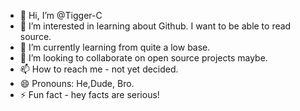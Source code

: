 - 👋 Hi, I’m @Tigger-C
- 👀 I’m interested in learning about Github. I want to be able to read source. 
- 🌱 I’m currently learning from quite a low base.
- 💞️ I’m looking to collaborate on open source projects maybe. 
- 📫 How to reach me - not yet decided.
- 😄 Pronouns: He,Dude, Bro. 
- ⚡ Fun fact - hey facts are serious!

<!---
Tigger-C/Tigger-C is a ✨ special ✨ repository because its `README.md` (this file) appears on your GitHub profile.
You can click the Preview link to take a look at your changes.
--->
